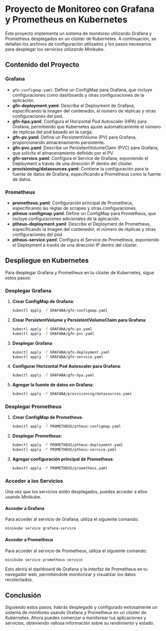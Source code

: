 # Proyecto de Monitoreo con Grafana y Prometheus en Kubernetes

Este proyecto implementa un sistema de monitoreo utilizando Grafana y Prometheus desplegados en un clúster de Kubernetes. A continuación, se detallan los archivos de configuración utilizados y los pasos necesarios para desplegar los servicios utilizando Minikube.

## Contenido del Proyecto

### Grafana
- `gfn-configmap.yaml`: Define un ConfigMap para Grafana, que incluye configuraciones como dashboards y otras configuraciones de la aplicación.
- **gfn-deployment.yaml**: Describe el Deployment de Grafana, especificando la imagen del contenedor, el número de réplicas y otras configuraciones del pod.
- **gfn-hpa.yaml**: Configura el Horizontal Pod Autoscaler (HPA) para Grafana, permitiendo que Kubernetes ajuste automáticamente el número de réplicas del pod basado en la carga.
- **gfn-pv.yaml**: Define un PersistentVolume (PV) para Grafana, proporcionando almacenamiento persistente.
- **gfn-pvc.yaml**: Describe un PersistentVolumeClaim (PVC) para Grafana, que solicita el almacenamiento definido por el PV.
- **gfn-service.yaml**: Configura el Service de Grafana, exponiendo el Deployment a través de una dirección IP dentro del clúster.
- **provisioning/datasources.yaml**: Contiene la configuración para la fuente de datos de Grafana, especificando a Prometheus como la fuente de datos.

### Prometheus
- **prometheus.yaml**: Configuración principal de Prometheus, especificando las reglas de scrapeo y otras configuraciones.
- **ptheus-configmap.yaml**: Define un ConfigMap para Prometheus, que incluye configuraciones adicionales de la aplicación.
- **ptheus-deployment.yaml**: Describe el Deployment de Prometheus, especificando la imagen del contenedor, el número de réplicas y otras configuraciones del pod.
- **ptheus-service.yaml**: Configura el Service de Prometheus, exponiendo el Deployment a través de una dirección IP dentro del clúster.

## Despliegue en Kubernetes

Para desplegar Grafana y Prometheus en tu clúster de Kubernetes, sigue estos pasos:

### Desplegar Grafana

1. **Crear ConfigMap de Grafana**:
    ```bash
    kubectl apply -f GRAFANA/gfn-configmap.yaml
    ```

2. **Crear PersistentVolume y PersistentVolumeClaim para Grafana**:
    ```bash
    kubectl apply -f GRAFANA/gfn-pv.yaml
    kubectl apply -f GRAFANA/gfn-pvc.yaml
    ```

3. **Desplegar Grafana**:
    ```bash
    kubectl apply -f GRAFANA/gfn-deployment.yaml
    kubectl apply -f GRAFANA/gfn-service.yaml
    ```

4. **Configurar Horizontal Pod Autoscaler para Grafana**:
    ```bash
    kubectl apply -f GRAFANA/gfn-hpa.yaml
    ```

5. **Agregar la fuente de datos en Grafana**:
    ```bash
    kubectl apply -f GRAFANA/provisioning/datasources.yaml
    ```

### Desplegar Prometheus

1. **Crear ConfigMap de Prometheus**:
    ```bash
    kubectl apply -f PROMETHEUS/ptheus-configmap.yaml
    ```

2. **Desplegar Prometheus**:
    ```bash
    kubectl apply -f PROMETHEUS/ptheus-deployment.yaml
    kubectl apply -f PROMETHEUS/ptheus-service.yaml
    ```

3. **Agregar configuración principal de Prometheus**:
    ```bash
    kubectl apply -f PROMETHEUS/prometheus.yaml
    ```

### Acceder a los Servicios

Una vez que los servicios estén desplegados, puedes acceder a ellos usando Minikube.

#### Acceder a Grafana
Para acceder al servicio de Grafana, utiliza el siguiente comando:
```bash
minikube service grafana-service
```

#### Acceder a Prometheus
Para acceder al servicio de Prometheus, utiliza el siguiente comando:
```bash
minikube service prometheus-service
```

Esto abrirá el dashboard de Grafana y la interfaz de Prometheus en tu navegador web, permitiéndote monitorizar y visualizar los datos recolectados.

## Conclusión

Siguiendo estos pasos, habrás desplegado y configurado exitosamente un sistema de monitoreo usando Grafana y Prometheus en un clúster de Kubernetes. Ahora puedes comenzar a monitorear tus aplicaciones y servicios, obteniendo valiosa información sobre su rendimiento y estado.
